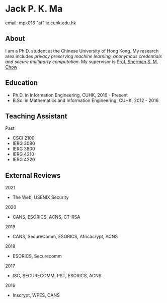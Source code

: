 
# Jack P. K. Ma 
email: mpk016 "at" ie.cuhk.edu.hk

## About
I am a Ph.D. student at the Chinese University of Hong Kong. My research area includes *privacy preserving machine learning, anonymous credentials and secure multiparty computation*. My supervisor is [Prof. Sherman S. M. Chow](https://staff.ie.cuhk.edu.hk/~smchow/)

## Education
- Ph.D. in Information Engineering, CUHK, 2016 - Present 
- B.Sc. in Mathematics and Information Engineering, CUHK, 2012 - 2016

## Teaching Assistant

Past 
- CSCI 2100
- IERG 3080
- IERG 3800
- IERG 4210
- IERG 4220

## External Reviews 

 2021
- The Web, USENIX Security 

 2020
- CANS, ESORICS, ACNS, CT-RSA  

 2019
- CANS, SecureComm, ESORICS, Africacrypt, ACNS

 2018
- ESORICS, Securecomm

 2017
- ISC, SECURECOMM, PST, ESORICS, ACNS

 2016
- Inscrypt, WPES, CANS
